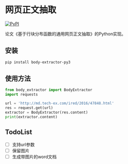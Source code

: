 # 网页正文抽取

[![PyPI](https://img.shields.io/pypi/v/body-extractor-py3.svg)](https://pypi.python.org/pypi/body-extractor-py3)

论文《基于行块分布函数的通用网页正文抽取》的Python实现。


## 安装
```bash
pip install body-extractor-py3
```

## 使用方法
```python
from body_extractor import BodyExtractor
import requests

url = 'http://md.tech-ex.com/ired/2016/47848.html'
res = request.get(url)
extractor = BodyExtractor(res.content)
print(extractor.content)

```

## TodoList
- [ ] 支持url参数
- [ ] 保留图片
- [ ] 生成带图片的word文档 
